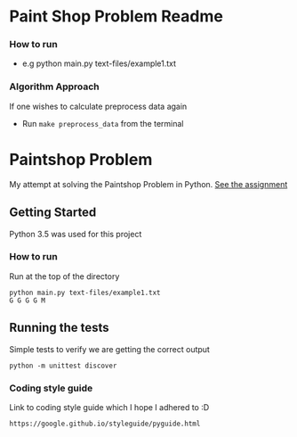 # Paint Shop Problem Readme #


### How to run ###

* e.g python main.py text-files/example1.txt

### Algorithm Approach ###
If one wishes to calculate preprocess data again
* Run `make preprocess_data` from the terminal

# Paintshop Problem

My attempt at solving the Paintshop Problem in Python.
[See the assignment](paint_shop.pdf)

## Getting Started

Python 3.5 was used for this project

### How to run

Run at the top of the directory

```
python main.py text-files/example1.txt
G G G G M

```


## Running the tests

Simple tests to verify we are getting the correct output

```
python -m unittest discover
```

### Coding style guide

Link to coding style guide which I hope I adhered to :D

```
https://google.github.io/styleguide/pyguide.html
```

